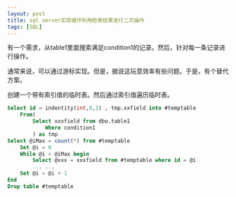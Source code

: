 ```yaml
---
layout: post
title: sql server实现循环利用检索结果进行二次操作
tags: [SQL]
---
```

<p>有一个需求，从table1里面搜索满足condition1的记录。然后，针对每一条记录进行操作。</p>
<!--break-->
<p>通常来说，可以通过游标实现。但是，据说这玩意效率有些问题。于是，有个替代方案。</p>
<p>创建一个带有索引值的临时表。然后通过索引值遍历临时表。</p>

```sql
Select id = indentity(int,0,1) , tmp.xxfield into #temptable
    From(
	    Select xxxfield from dbo.table1
		    Where condition1
		) as tmp
Select @iMax = count(*) from #temptable
    Set @i = 0
	While @i < @iMax begin
	    Select @xxx = xxxfield from #temptable where id = @i
		... ...
	Set @i = @i + 1
End
Drop table #temptable
```
